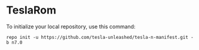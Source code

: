 TeslaRom
========

To initialize your local repository, use this command:

	repo init -u https://github.com/tesla-unleashed/tesla-n-manifest.git -b n7.0
